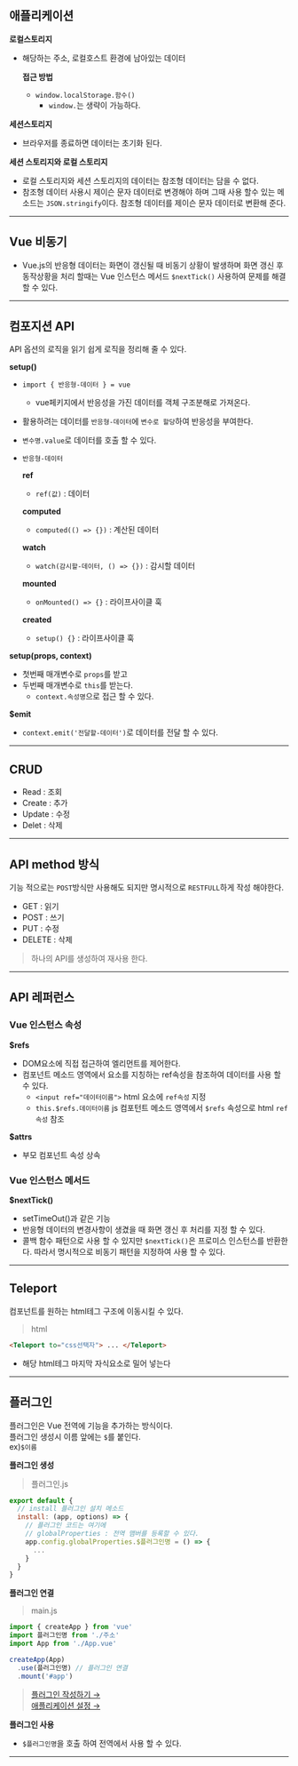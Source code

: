 ## 애플리케이션

  __로컬스토리지__
  - 해당하는 주소, 로컬호스트 환경에 남아있는 데이터

    __접근 방법__
    - `window.localStorage.함수()`
      - `window.`는 생략이 가능하다.

  __세션스토리지__
  - 브라우저를 종료하면 데이터는 초기화 된다.

  __세션 스토리지와 로컬 스토리지__
  - 로컬 스토리지와 세션 스토리지의 데이터는 참조형 데이터는 담을 수 없다.
  - 참조형 데이터 사용시 제이슨 문자 데이터로 변경해야 하며 그때 사용 할수 있는 메소드는
  `JSON.stringify`이다. 참조형 데이터를 제이슨 문자 데이터로 변환해 준다.

***


## Vue 비동기
  - Vue.js의 반응형 데이터는 화면이 갱신될 때 비동기 상황이 발생하며 화면 갱신 후 동작상황을 처리 할때는 Vue 인스턴스 메서드 `$nextTick()` 사용하여 문제를 해결 할 수 있다.

***

## 컴포지션 API
API 옵션의 로직을 읽기 쉽게 로직을 정리해 줄 수 있다.

  __setup()__
  - `import { 반응형-데이터 } = vue`
    - vue페키지에서 반응성을 가진 데이터를 객체 구조분해로 가져온다.
  - 활용하려는 데이터를 `반응형-데이터`에 `변수로 할당`하여 반응성을 부여한다.
  - `변수명.value`로 데이터를 호출 할 수 있다.
  - `반응형-데이터`

    __ref__
    - `ref(값)` : 데이터

    __computed__
    - `computed(() => {})` : 계산된 데이터

    __watch__
    - `watch(감시할-데이터, () => {})` : 감시할 데이터

    __mounted__
    - `onMounted() => {}` : 라이프사이클 훅

    __created__
    - `setup() {}` : 라이프사이클 훅

  __setup(props, context)__
  - 첫번째 매개변수로 `props`를 받고
  - 두번째 매개변수로 `this`를 받는다.
    - `context.속성명`으로 접근 할 수 있다.
  
  __$emit__
  - `context.emit('전달할-데이터')`로 데이터를 전달 할 수 있다.

***

## CRUD

  - Read : 조회
  - Create : 추가
  - Update : 수정
  - Delet : 삭제

***

## API method 방식 
기능 적으로는 `POST`방식만 사용해도 되지만 명시적으로 `RESTFULL`하게 작성 해야한다.

  - GET : 읽기
  - POST : 쓰기
  - PUT : 수정
  - DELETE : 삭제

> 하나의 API를 생성하여 재사용 한다.

***

## API 레퍼런스

### Vue 인스턴스 속성

  __$refs__
  - DOM요소에 직접 접근하여 엘리먼트를 제어한다.
  - 컴포넌트 메소드 영역에서 요소를 지칭하는 ref속성을 참조하여 데이터를 사용 할 수 있다.
    - `<input ref="데이터이름">` html 요소에 `ref속성` 지정  
    - `this.$refs.데이터이름` js 컴포턴트 메소드 영역에서 `$refs` 속성으로 html `ref속성` 참조

  __$attrs__
  - 부모 컴포넌트 속성 상속

### Vue 인스턴스 메서드

  __$nextTick()__
  - setTimeOut()과 같은 기능
  - 반응형 데이터의 변경사항이 생겼을 때 화면 갱신 후 처리를 지정 할 수 있다.
  - 콜백 함수 패턴으로 사용 할 수 있지만 `$nextTick()`은 프로미스 인스턴스를 반환한다. 따라서 명시적으로 비동기 패턴을 지정하여 사용 할 수 있다.

***

## Teleport
컴포넌트를 원하는 html테그 구조에 이동시킬 수 있다.

> html
```html
<Teleport to="css선택자"> ... </Teleport>
```
- 해당 html테그 마지막 자식요소로 밀어 넣는다

***

## 플러그인
플러그인은 Vue 전역에 기능을 추가하는 방식이다.  
플러그인 생성시 이름 앞에는 `$`를 붙인다.  
ex)`$이름`

  __플러그인 생성__
  > 플러그인.js
  ```js
  export default {
    // install 플러그인 설치 메소드
    install: (app, options) => { 
      // 플러그인 코드는 여기에
      // globalProperties : 전역 맴버를 등록할 수 있다.
      app.config.globalProperties.$플러그인명 = () => {
        ...
      }
    }
  }
  ```

  __플러그인 연결__
  > main.js
  ```js
  import { createApp } from 'vue'
  import 플러그인명 from './주소'
  import App from './App.vue'

  createApp(App)
    .use(플러그인명) // 플러그인 연결
    .mount('#app')
  ```

  > [플러그인 작성하기 →](https://v3.ko.vuejs.org/guide/plugins.html)  
  > [애플리케이션 설정 →](https://v3.ko.vuejs.org/api/application-config.html)

  __플러그인 사용__
  - `$플러그인명`을 호출 하여 전역에서 사용 할 수 있다.

***